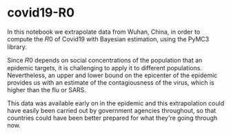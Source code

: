 # covid19-R0
In this notebook we extrapolate data from Wuhan, China, in order to compute the  𝑅0  of Covid19 with Bayesian estimation, 
using the PyMC3 library.

Since  𝑅0  depends on social concentrations of the population that an epidemic targets, it is challenging 
to apply it to different populations. Nevertheless, an upper and lower bound on the epicenter of the epidemic 
provides us with an estimate of the contagiousness of the virus, which is higher than the flu or SARS. 

This data was available early on in the epidemic and this extrapolation could have easily been carried out by 
government agencies throughout, so that countries could have been better prepared for what they're going through now.


